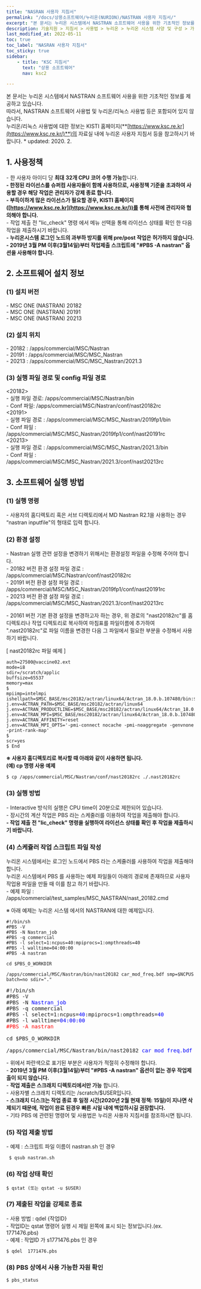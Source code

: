 ```yaml
---
title: "NASRAN 사용자 지침서"
permalink: "/docs/상용소프트웨어/누리온(NURION)/NASTRAN 사용자 지침서/"
excerpt: "본 문서는 누리온 시스템에서 NASTRAN 소프트웨어 사용을 위한 기초적인 정보를 제공하고 있습니다."
description: 기술지원 > 지침서 > 사용법 > 누리온 > 누리온 시스템 사양 및 구성 > 가. 개요
last_modified_at: 2022-05-11
toc: true
toc_label: "NASRAN 사용자 지침서"
toc_sticky: true
sidebar:    
    - title: "KSC 지침서"
      text: "상용 소프트웨어"
      nav: ksc2

---
```


본 문서는 누리온 시스템에서 NASTRAN 소프트웨어 사용을 위한 기초적인 정보를 제공하고 있습니다.  
따라서, NASTRAN 소프트웨어 사용법 및 누리온/리눅스 사용법 등은 포함되어 있지 않습니다.  
누리온/리눅스 사용법에 대한 정보는 KISTI 홈페이지(**[https://www.ksc.re.kr](https://www.ksc.re.kr/)**)의 자료실 내에 누리온 사용자 지침서 등을 참고하시기 바랍니다.
 \* updated: 2020. 2. 

## 1. 사용정책

\- 한 사용자 아이디 당 **최대** **32개 CPU 코어 수행 가능**합니다.  
**- 한정된 라이선스를 슈퍼컴 사용자들이 함께 사용하므로, 사용정책 기준을 초과하여 사용할 경우 해당 작업은 관리자가 강제 종료 합니다.**  
**- 부득이하게 많은 라이선스가 필요할 경우, KISTI 홈페이지([https://www.ksc.re.kr](https://www.ksc.re.kr/))를 통해 사전에 관리자와 협의해야 합니다.**  
\- 작업 제출 전 "lic_check" 명령 에서 메뉴 선택을 통해 라이선스 상태를 확인 한 다음 작업을 제출하시기 바랍니다.  
**- 누리온시스템 로그인 노드의 과부하 방지를 위해 pre/post 작업은 허가하지 않습니다.**  
**- 2019년 3월 PM 이후(3월14일)부터 작업제출 스크립트에 "#PBS -A nastran" 옵션을 사용해야 합니다.**  

## 2. 소프트웨어 설치 정보  
### (1) 설치 버전  
 \- MSC ONE (NASTRAN) 20182  
 \- MSC ONE (NASTRAN) 20191  
 \- MSC ONE (NASTRAN) 20213  

### (2) 설치 위치   
 \- 20182 : /apps/commercial/MSC/Nastran  
 \- 20191 : /apps/commercial/MSC/MSC_Nastran  
 \- 20213 : /apps/commercial/MSC/MSC_Nastran/2021.3   

### (3) 실행 파일 경로 및 config 파일 경로  
 <20182>  
 \- 실행 파일 경로: /apps/commercial/MSC/Nastran/bin  
 \- Conf 파일: /apps/commercial/MSC/Nastran/conf/nast20182rc  
 <20191>  
 \- 실행 파일 경로 : /apps/commercial/MSC/MSC_Nastran/2019fp1/bin  
 \- Conf 파일 : /apps/commercial/MSC/MSC_Nastran/2019fp1/conf/nast20191rc  
<20213>  
 \- 실행 파일 경로 : /apps/commercial/MSC/MSC_Nastran/2021.3/bin  
 \- Conf 파일 : /apps/commercial/MSC/MSC_Nastran/2021.3/conf/nast20213rc   

## 3. 소프트웨어 실행 방법  

### (1) 실행 명령  
\- 사용자의 홈디렉토리 혹은 서브 디렉토리에서 MD Nastran R2.1을 사용하는 경우 “nastran inputfile"의 형태로 입력 합니다.   

### (2) 환경 설정  
\- Nastran 실행 관련 설정을 변경하기 위해서는 환경설정 파일을 수정해 주어야 합니다.  
\- 20182 버전 환경 설정 파일 경로 : /apps/commercial/MSC/Nastran/conf/nast20182rc  
\- 20191 버전 환경 설정 파일 경로 : /apps/commercial/MSC/MSC_Nastran/2019fp1/conf/nast20191rc  
\- 20213 버전 환경 설정 파일 경로 : /apps/commercial/MSC/MSC_Nastran/2021.3/conf/nast20213rc   

\- 20161 버전 기본 환경 설정을 변경하고자 하는 경우, 위 경로의 "nast20182rc"를 홈 디렉토리나 작업 디렉토리로 복사하여 마침표를 파일이름에 추가하여 ".nast20182rc"로 파일 이름을 변경한 다음 그 파일에서 필요한 부분을 수정해서 사용하기 바랍니다.  

[ nast20182rc 파일 예제 ]  
```
auth=27500@vaccine02.ext
mode=i8
sdir=/scratch/applic
buffsize=65537
memory=max
$
mpiimp=intelmpi
ishellpath=$MSC_BASE/msc20182/actran/linux64/Actran_18.0.b.107480/bin:$MSC_BASE/msc20182/nast:
j.env=ACTRAN_PATH=$MSC_BASE/msc20182/actran/linux64
j.env=ACTRAN_PRODUCTLINE=$MSC_BASE/msc20182/actran/linux64/Actran_18.0.b.107480
j.env=ACTRAN_MPI=$MSC_BASE/msc20182/actran/linux64/Actran_18.0.b.107480/mpi/intelmpi
j.env=ACTRAN_AFFINITY=reset
j.env=ACTRAN_MPI_OPTS='-pmi-connect nocache -pmi-noaggregate -genvnone -print-rank-map'
$
scr=yes
$ End
```  
 **※ 사용자 홈디렉토리로 복사할 때 아래와 같이 사용하면 됩니다.**  
**(예) cp 명령 사용 예제**  
```
$ cp /apps/commercial/MSC/Nastran/conf/nast20182rc ./.nast20182rc
```

### (3) 실행 방법  
 \- Interactive 방식의 실행은 CPU time이 20분으로 제한되어 있습니다.  
 \- 장시간의 계산 작업은 PBS 라는 스케줄러를 이용하여 작업을 제출해야 합니다.  
 **- 작업 제출 전 "lic_check" 명령을 실행하여 라이선스 상태를 확인 후 작업을 제출하시기 바랍니다.**  

### (4) 스케쥴러 작업 스크립트 파일 작성  
 누리온 시스템에서는 로그인 노드에서 PBS 라는 스케쥴러를 사용하여 작업을 제출해야 합니다.  
 누리온 시스템에서 PBS 를 사용하는 예제 파일들이 아래의 경로에 존재하므로 사용자 작업용 파일을 만들 때 이를 참고 하기 바랍니다.  
 \- 예제 파일 : /apps/commercial/test_samples/MSC_NASTRAN/nast_20182.cmd   

※ 아래 예제는 누리온 시스템 에서의 NASTRAN에 대한 예제입니다.  
```
#!/bin/sh
#PBS -V
#PBS -N Nastran_job
#PBS -q commercial
#PBS -l select=1:ncpus=40:mpiprocs=1:ompthreads=40
#PBS -l walltime=04:00:00
#PBS -A nastran

cd $PBS_O_WORKDIR

/apps/commercial/MSC/Nastran/bin/nast20182 car_mod_freq.bdf smp=$NCPUS batch=no sdir="."
```  

<pre>#!/bin/sh<br>#PBS -V<br>#PBS -N&nbsp;<span style="color: #0000ff;">Nastran_job</span><br>#PBS -q commercial<br>#PBS -l select=1:ncpus=<span style="color: #0000ff;">40</span>:mpiprocs=1:ompthreads=<span style="color: #0000ff;">40</span><br>#PBS -l walltime=<span style="color: #0000ff;">04:00:00<br></span><span style="color: #ff0000;">#PBS -A nastran</span><br><br>cd $PBS_O_WORKDIR<br><br>/apps/commercial/MSC/Nastran/bin/nast20182&nbsp;<span style="color: #0000ff;">car_mod_freq.bdf</span>&nbsp;smp=$NCPUS batch=no sdir="."</pre>

 \- 위에서 파란색으로 표기된 부분은 사용자가 적절히 수정해야 합니다.  
 \- **2019년 3월 PM 이후(3월14일)부터 "#PBS -A nastran" 옵션이 없는 경우 작업제출이 되지 않습니다.**  
 \- **작업 제출은 스크래치 디렉토리에서만 가능** 합니다.  
 \- 사용자별 스크래치 디렉토리는 /scratch/$USER입니다.  
 **- 스크래치 디스크는 작업 종료 후 일정 시간(2020년 2월 현재 정책: 15일)이 지나면 삭제되기 때문에, 작업이 완료 된경우 빠른 시일 내에 백업하시길 권장합니다.**  
\- 기타 PBS 에 관련된 명령어 및 사용법은 누리온 사용자 지침서를 참조하시면 됩니다.  

### (5) 작업 제출 방법  
 \- 예제 : 스크립트 파일 이름이 nastran.sh 인 경우  
```
 $ qsub nastran.sh
```  

### (6) 작업 상태 확인  
```
$ qstat (또는 qstat -u $USER) 
```  

### (7) 제출된 작업을 강제로 종료  
 \- 사용 방법 : qdel {작업ID}  
 \- 작업ID는 qstat 명령어 실행 시 제일 왼쪽에 표시 되는 정보입니다.(ex. 1771476.pbs)  
 \- 예제 : 작업ID 가 s1771476.pbs 인 경우  
```
$ qdel  1771476.pbs
```  

### (8) PBS 상에서 사용 가능한 자원 확인  
```
$ pbs_status
```  